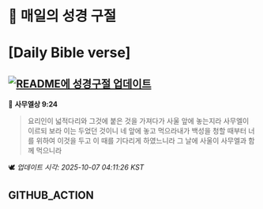 # 🙏 매일의 성경 구절
# [Daily Bible verse]
## [![README에 성경구절 업데이트](https://github.com/DONGSUKA/first_test/actions/workflows/update-readme-bible.yml/badge.svg)](https://github.com/DONGSUKA/first_test/actions/workflows/update-readme-bible.yml)
<!-- START_BIBLE_VERSE -->
📖 **사무엘상 9:24**
> 요리인이 넓적다리와 그것에 붙은 것을 가져다가 사울 앞에 놓는지라 사무엘이 이르되 보라 이는 두었던 것이니 네 앞에 놓고 먹으라내가 백성을 청할 때부터 너를 위하여 이것을 두고 이 때를 기다리게 하였느니라 그 날에 사울이 사무엘과 함께 먹으니라

🕊️ _업데이트 시각: 2025-10-07 04:11:26 KST_
  <!-- END_BIBLE_VERSE -->
## GITHUB_ACTION
